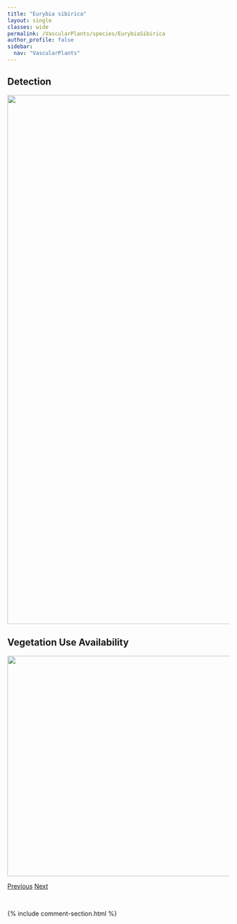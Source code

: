 ```yaml
---
title: "Eurybia sibirica"
layout: single
classes: wide
permalink: /VascularPlants/species/EurybiaSibirica
author_profile: false
sidebar:
  nav: "VascularPlants"
---
```


<h2>Detection</h2>

<a href="https://drive.google.com/uc?export=view&id=183V8cSYkK63pDewwDMlTEMHogihuDIh7">
<img src="https://drive.google.com/uc?export=view&id=183V8cSYkK63pDewwDMlTEMHogihuDIh7" height = "1200" width = "800">
</a>


<h2>Vegetation Use Availability</h2>

<a href="https://drive.google.com/uc?export=view&id=1hmkLSXIQOu3to6DLYdNaFNy_vv1SYyhF">
<img src="https://drive.google.com/uc?export=view&id=1hmkLSXIQOu3to6DLYdNaFNy_vv1SYyhF" height = "500" width = "1000">
</a>


<a href="/DevelopmentWebsite/VascularPlants/species/EurybiaConspicua" class="pagination--pager" title="Eurybia conspicua">Previous</a> <a href="/DevelopmentWebsite/VascularPlants/species/EuthamiaGraminifolia" class="pagination--pager" title="Euthamia graminifolia">Next</a>

<p>&nbsp;</p>

{% include comment-section.html %}
